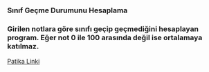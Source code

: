 ### Sınıf Geçme Durumunu Hesaplama

### Girilen notlara göre sınıfı geçip geçmediğini hesaplayan program. Eğer not 0 ile 100 arasında değil ise ortalamaya katılmaz.

[Patika Linki](https://app.patika.dev/courses/backend-bootcamp-hazirlik-programi-3hafta/pratik-sinif-gecme)
